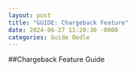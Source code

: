 ```yaml
---
layout: post
title: "GUIDE: Chargeback Feature"
date: 2024-06-27 11:20:30 -0000
categories: Guide Oodle
---
```


##Chargeback Feature Guide
